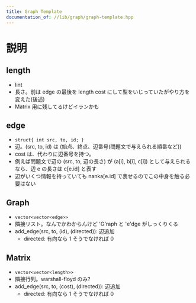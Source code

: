 ```yaml
---
title: Graph Template
documentation_of: //lib/graph/graph-template.hpp
---
```


# 説明

## length
- lint
- 長さ。前は edge の最後を length cost にして型をいじっていたがやり方を変えた(後述)
- Matrix 用に残してるけどイランかも

## edge
- `struct{ int src, to, id; }`
- 辺。(src, to, id) は (始点、終点、辺番号(問題文で与えられる順番など))
- cost は、代わりに辺番号を持つ。
- 例えば問題文で辺の (src, to, 辺の長さ) が (a[i], b[i], c[i]) として与えられるなら、辺 e の長さは c[e.id] と表す
- 辺がいくつ情報を持っていても nanka[e.id] で表せるのでこの中身を触る必要はない

## Graph
- `vector<vector<edge>>`
- 隣接リスト。なんでかわからんけど 'G'raph と 'e'dge がしっくりくる
- add_edge(src, to, (id), (directed)): 辺追加
  - directed: 有向なら 1 そうでなければ 0

## Matrix
- `vector<vector<length>>`
- 隣接行列。warshall-floyd のみ?
- add_edge(src, to, (cost), (directed)): 辺追加
  - directed: 有向なら 1 そうでなければ 0
